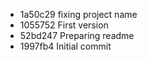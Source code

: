 
* 1a50c29 fixing project name
* 1055752 First version
* 52bd247 Preparing readme
* 1997fb4 Initial commit
